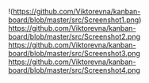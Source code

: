 !(https://github.com/Viktorevna/kanban-board/blob/master/src/Screenshot1.png)
https://github.com/Viktorevna/kanban-board/blob/master/src/Screenshot2.png
https://github.com/Viktorevna/kanban-board/blob/master/src/Screenshot3.png
https://github.com/Viktorevna/kanban-board/blob/master/src/Screenshot4.png
